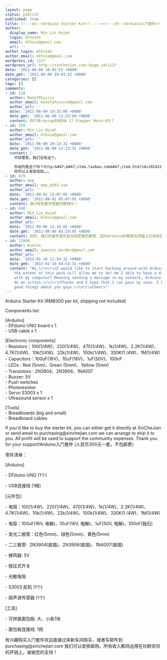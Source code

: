 ```yaml
---
layout: page
status: publish
published: true
title: <!--:en-->Arduino Starter Kit<!--:--><!--:zh-->Arduino入门套件<!--:-->
author:
  display_name: Min Lin Hsieh
  login: mlhsieh
  email: mlhsie@gmail.com
  url: ''
author_login: mlhsieh
author_email: mlhsie@gmail.com
wordpress_id: 1127
wordpress_url: http://xinchejian.com/?page_id=1127
date: '2011-06-09 18:03:52 +0800'
date_gmt: '2011-06-09 10:03:52 +0800'
categories: []
tags: []
comments:
- id: 228
  author: ManofPhysics
  author_email: manofphysics4@gmail.com
  author_url: ''
  date: '2011-06-09 19:33:09 +0800'
  date_gmt: '2011-06-09 11:33:09 +0800'
  content: 你们有reprap的NEMA 17 Stepper Motors吗？
- id: 229
  author: Min Lin Hsieh
  author_email: mlhsie@gmail.com
  author_url: ''
  date: '2011-06-09 20:13:32 +0800'
  date_gmt: '2011-06-09 12:13:32 +0800'
  content: |-
    不好意思，我们没有这个。

    你说的是这个吗？http:&#47;&#47;item.taobao.com&#47;item.htm?id=10243290129
    你可以上淘宝找找。。。
- id: 679
  author: mep
  author_email: mep_@163.com
  author_url: ''
  date: '2011-09-01 13:07:05 +0800'
  date_gmt: '2011-09-01 05:07:05 +0800'
  content: 请问有和套件配套的教程吗？
- id: 698
  author: Min Lin Hsieh
  author_email: mlhsie@gmail.com
  author_url: ''
  date: '2011-09-06 13:19:05 +0800'
  date_gmt: '2011-09-06 05:19:05 +0800'
  content: 你好，我们的套件里目前没有配套的教程，因为Arduino的教程在网路上已经有很多。我们比较提倡从动手实现一个自己有兴趣的项目来入门学习。
- id: 12048
  author: Kunlun
  author_email: quentin.berder@gmail.com
  author_url: ''
  date: '2013-01-18 12:54:32 +0800'
  date_gmt: '2013-01-18 04:54:32 +0800'
  content: "Hi,\r\n\r\nI would like to start hacking around with Arduino, what is
    the extent of this pack will allow me to do? Am I able to have a direct connection
    with my computer? Meaning sending a message in my network, Arduino catch it and
    do an action.\r\n\r\nThanks and I hope that I can pass by soon. I heard really
    good things about you guys.\r\n\r\nCheers"
---
```

<p><!--:en-->Arduino Starter Kit (RMB300 per kit, shipping not included)</p>
<p>Components list:</p>
<p>[Arduino]<br />
- DFduino UNO board x 1<br />
- USB cable x 1</p>
<p>[Electronic components]<br />
- Resistors：100(1&#47;4W)、220(1&#47;4W)、470(1&#47;4W)、1k(1&#47;4W)、2.2K(1&#47;4W)、4.7K(1&#47;4W)、10k(1&#47;4W)、22k(1&#47;4W)、100k(1&#47;4W)、330K(1 &#47;4W)、1M(1&#47;4W)<br />
- Capacitors：100uF(16V)、10uF(16V)、1uF(50V)、100nF<br />
- LEDs : Red (5mm)、Green (5mm)、Yellow (5mm)<br />
- Transistors : 2N3904、2N3906、1N4007<br />
- Buzzer: 5V<br />
- Push switches<br />
- Photoresistor<br />
- Servo S3003 x 1<br />
- Ultrasound sensor x 1</p>
<p>[Tools]<br />
- Breadboards (big and small)<br />
- Breadboard cables</p>
<p>If you'd like to buy the starter kit, you can either get it directly at XinCheJian or send email to purchasing@xinchejian.com we can arrange to ship it to you. All profit will be used to support the community expenses. Thank you for your support!<!--:--><!--:zh-->Arduino入门套件 (人民币300元一套，不包邮费）</p>
<p>零件清单：</p>
<p>[Arduino]</p>
<p>- DFduino UNO (1个)</p>
<p>- USB连接线 (1根)</p>
<p>[元件包]</p>
<p>- 电阻：100(1&#47;4W)、220(1&#47;4W)、470(1&#47;4W)、1k(1&#47;4W)、2.2K(1&#47;4W)、4.7K(1&#47;4W)、10k(1&#47;4W)、22k(1&#47;4W)、100k(1&#47;4W)、330K(1 &#47;4W)、1M(1&#47;4W)</p>
<p>- 电容：100uF(16V, 电解)、10uF(16V, 电解)、1uF(50V, 电解)、100nF(独石)</p>
<p>- 发光二极管：红色(5mm)、绿色(5mm)、黄色(5mm)</p>
<p>- 二三极管: &nbsp;2N3904(直插)、2N3906(直插)、1N4007(直插)</p>
<p>- 蜂鸣器: 5V</p>
<p>- 按压式开关</p>
<p>- 光敏电阻</p>
<p>- S3003 舵机 (1个)</p>
<p>- 超声波传感器 (1个)</p>
<p>[工具]</p>
<p>- 可拼接面包板: 大、小各1块</p>
<p>- 面包板连接线: 1把</p>
<p>有兴趣购买入门套件欢迎直接过来新车间购买，或者写邮件到 purchasing@xinchejian.com 我们可以安排邮购。所有收入都将运用在社群空间的开销上，谢谢您的支持！<!--:--></p>

